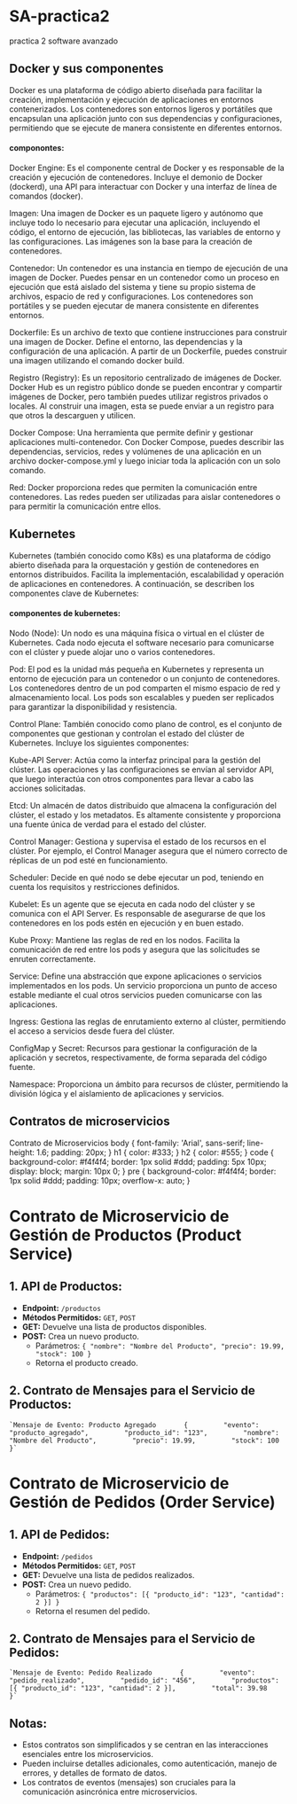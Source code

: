 # SA-practica2
practica 2 software avanzado

## Docker y sus componentes

Docker es una plataforma de código abierto diseñada para facilitar la creación, implementación y ejecución de aplicaciones en entornos contenerizados. Los contenedores son entornos ligeros y portátiles que encapsulan una aplicación junto con sus dependencias y configuraciones, permitiendo que se ejecute de manera consistente en diferentes entornos.

#### componontes:

Docker Engine: Es el componente central de Docker y es responsable de la creación y ejecución de contenedores. Incluye el demonio de Docker (dockerd), una API para interactuar con Docker y una interfaz de línea de comandos (docker).

Imagen: Una imagen de Docker es un paquete ligero y autónomo que incluye todo lo necesario para ejecutar una aplicación, incluyendo el código, el entorno de ejecución, las bibliotecas, las variables de entorno y las configuraciones. Las imágenes son la base para la creación de contenedores.

Contenedor: Un contenedor es una instancia en tiempo de ejecución de una imagen de Docker. Puedes pensar en un contenedor como un proceso en ejecución que está aislado del sistema y tiene su propio sistema de archivos, espacio de red y configuraciones. Los contenedores son portátiles y se pueden ejecutar de manera consistente en diferentes entornos.

Dockerfile: Es un archivo de texto que contiene instrucciones para construir una imagen de Docker. Define el entorno, las dependencias y la configuración de una aplicación. A partir de un Dockerfile, puedes construir una imagen utilizando el comando docker build.

Registro (Registry): Es un repositorio centralizado de imágenes de Docker. Docker Hub es un registro público donde se pueden encontrar y compartir imágenes de Docker, pero también puedes utilizar registros privados o locales. Al construir una imagen, esta se puede enviar a un registro para que otros la descarguen y utilicen.

Docker Compose: Una herramienta que permite definir y gestionar aplicaciones multi-contenedor. Con Docker Compose, puedes describir las dependencias, servicios, redes y volúmenes de una aplicación en un archivo docker-compose.yml y luego iniciar toda la aplicación con un solo comando.

Red: Docker proporciona redes que permiten la comunicación entre contenedores. Las redes pueden ser utilizadas para aislar contenedores o para permitir la comunicación entre ellos.

## Kubernetes
Kubernetes (también conocido como K8s) es una plataforma de código abierto diseñada para la orquestación y gestión de contenedores en entornos distribuidos. Facilita la implementación, escalabilidad y operación de aplicaciones en contenedores. A continuación, se describen los componentes clave de Kubernetes:

#### componentes de kubernetes:
Nodo (Node): Un nodo es una máquina física o virtual en el clúster de Kubernetes. Cada nodo ejecuta el software necesario para comunicarse con el clúster y puede alojar uno o varios contenedores.

Pod: El pod es la unidad más pequeña en Kubernetes y representa un entorno de ejecución para un contenedor o un conjunto de contenedores. Los contenedores dentro de un pod comparten el mismo espacio de red y almacenamiento local. Los pods son escalables y pueden ser replicados para garantizar la disponibilidad y resistencia.

Control Plane: También conocido como plano de control, es el conjunto de componentes que gestionan y controlan el estado del clúster de Kubernetes. Incluye los siguientes componentes:

Kube-API Server: Actúa como la interfaz principal para la gestión del clúster. Las operaciones y las configuraciones se envían al servidor API, que luego interactúa con otros componentes para llevar a cabo las acciones solicitadas.

Etcd: Un almacén de datos distribuido que almacena la configuración del clúster, el estado y los metadatos. Es altamente consistente y proporciona una fuente única de verdad para el estado del clúster.

Control Manager: Gestiona y supervisa el estado de los recursos en el clúster. Por ejemplo, el Control Manager asegura que el número correcto de réplicas de un pod esté en funcionamiento.

Scheduler: Decide en qué nodo se debe ejecutar un pod, teniendo en cuenta los requisitos y restricciones definidos.

Kubelet: Es un agente que se ejecuta en cada nodo del clúster y se comunica con el API Server. Es responsable de asegurarse de que los contenedores en los pods estén en ejecución y en buen estado.

Kube Proxy: Mantiene las reglas de red en los nodos. Facilita la comunicación de red entre los pods y asegura que las solicitudes se enruten correctamente.

Service: Define una abstracción que expone aplicaciones o servicios implementados en los pods. Un servicio proporciona un punto de acceso estable mediante el cual otros servicios pueden comunicarse con las aplicaciones.

Ingress: Gestiona las reglas de enrutamiento externo al clúster, permitiendo el acceso a servicios desde fuera del clúster.

ConfigMap y Secret: Recursos para gestionar la configuración de la aplicación y secretos, respectivamente, de forma separada del código fuente.

Namespace: Proporciona un ámbito para recursos de clúster, permitiendo la división lógica y el aislamiento de aplicaciones y servicios.

## Contratos de microservicios

  Contrato de Microservicios body { font-family: 'Arial', sans-serif; line-height: 1.6; padding: 20px; } h1 { color: #333; } h2 { color: #555; } code { background-color: #f4f4f4; border: 1px solid #ddd; padding: 5px 10px; display: block; margin: 10px 0; } pre { background-color: #f4f4f4; border: 1px solid #ddd; padding: 10px; overflow-x: auto; }

Contrato de Microservicio de Gestión de Productos (Product Service)
===================================================================

1\. API de Productos:
---------------------

*   **Endpoint:** `/productos`
*   **Métodos Permitidos:** `GET`, `POST`
*   **GET:** Devuelve una lista de productos disponibles.
*   **POST:** Crea un nuevo producto.
    *   Parámetros: `{ "nombre": "Nombre del Producto", "precio": 19.99, "stock": 100 }`
    *   Retorna el producto creado.

2\. Contrato de Mensajes para el Servicio de Productos:
-------------------------------------------------------

    `Mensaje de Evento: Producto Agregado       {         "evento": "producto_agregado",         "producto_id": "123",         "nombre": "Nombre del Producto",         "precio": 19.99,         "stock": 100       }`
    
  

Contrato de Microservicio de Gestión de Pedidos (Order Service)
===============================================================

1\. API de Pedidos:
-------------------

*   **Endpoint:** `/pedidos`
*   **Métodos Permitidos:** `GET`, `POST`
*   **GET:** Devuelve una lista de pedidos realizados.
*   **POST:** Crea un nuevo pedido.
    *   Parámetros: `{ "productos": [{ "producto_id": "123", "cantidad": 2 }] }`
    *   Retorna el resumen del pedido.

2\. Contrato de Mensajes para el Servicio de Pedidos:
-----------------------------------------------------

    `Mensaje de Evento: Pedido Realizado       {         "evento": "pedido_realizado",         "pedido_id": "456",         "productos": [{ "producto_id": "123", "cantidad": 2 }],         "total": 39.98       }`
    
  

Notas:
------

*   Estos contratos son simplificados y se centran en las interacciones esenciales entre los microservicios.
*   Pueden incluirse detalles adicionales, como autenticación, manejo de errores, y detalles de formato de datos.
*   Los contratos de eventos (mensajes) son cruciales para la comunicación asincrónica entre microservicios.